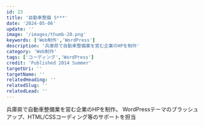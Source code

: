 ```yaml
---
id: 23
title: '自動車整備 S***'
date: '2024-05-06'
update: ''
image: '/images/thumb-20.png'
keywords: ['Web制作','WordPress']
description: '兵庫県で自動車整備業を営む企業のHPを制作'
category: 'Web制作'
tags: ['コーディング','WordPress']
credit: 'Published 2014 Summer'
targetUri: ''
targetName: ''
relatedHeading: ''
relatedSlug: ''
relatedLead: ''
---
```

兵庫県で自動車整備業を営む企業のHPを制作。
WordPressテーマのブラッシュアップ、HTML/CSSコーディング等のサポートを担当